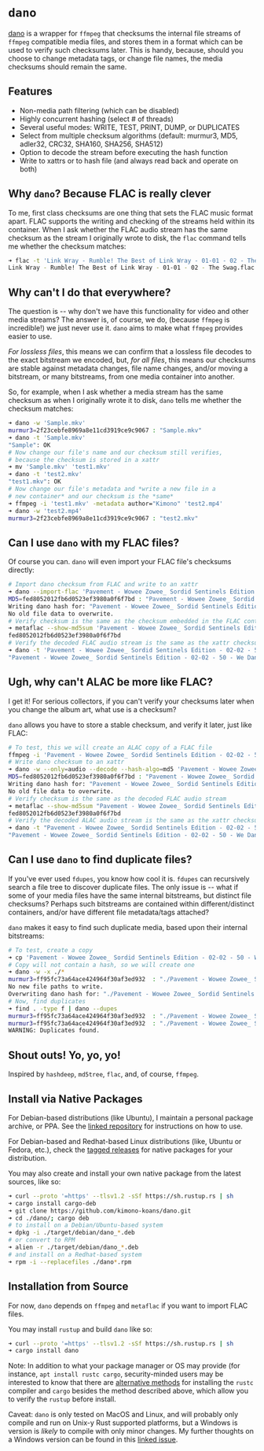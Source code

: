 # `dano`

[dano](https://github.com/kimono-koans/dano) is a wrapper for `ffmpeg` that checksums the internal file streams of `ffmpeg` compatible media files, and stores them in a format which can be used to verify such checksums later.  This is handy, because, should you choose to change metadata tags, or change file names, the media checksums should remain the same.

## Features

* Non-media path filtering (which can be disabled)
* Highly concurrent hashing (select # of threads)
* Several useful modes: WRITE, TEST, PRINT, DUMP, or DUPLICATES
* Select from multiple checksum algorithms (default: murmur3, MD5, adler32, CRC32, SHA160, SHA256, SHA512)
* Option to decode the stream before executing the hash function
* Write to xattrs or to hash file (and always read back and operate on both)

## Why `dano`? Because FLAC is really clever

To me, first class checksums are one thing that sets the FLAC music format apart.  FLAC supports the writing and checking of the streams held within its container.  When I ask whether the FLAC audio stream has the same checksum as the stream I originally wrote to disk, the `flac` command tells me whether the checksum matches:

```bash
➜ flac -t 'Link Wray - Rumble! The Best of Link Wray - 01-01 - 02 - The Swag.flac'
Link Wray - Rumble! The Best of Link Wray - 01-01 - 02 - The Swag.flac: ok
```

## Why can't I do that everywhere?

The question is -- why don't we have this functionality for video and other media streams?  The answer is, of course, we do, (because `ffmpeg` is incredible!) we just never use it.  `dano` aims to make what `ffmpeg` provides easier to use.

*For lossless files*, this means we can confirm that a lossless file decodes to the exact bitstream we encoded, but, *for all files*, this means our checksums are stable against metadata changes, file name changes, and/or moving a bitstream, or many bitstreams, from one media container into another.

So, for example, when I ask whether a media stream has the same checksum as when I originally wrote it to disk, `dano` tells me whether the checksum matches:

```bash
➜ dano -w 'Sample.mkv'
murmur3=2f23cebfe8969a8e11cd3919ce9c9067 : "Sample.mkv"
➜ dano -t 'Sample.mkv'
"Sample": OK
# Now change our file's name and our checksum still verifies,
# because the checksum is stored in a xattr
➜ mv 'Sample.mkv' 'test1.mkv'
➜ dano -t 'test2.mkv'
"test1.mkv": OK
# Now change our file's metadata and *write a new file in a 
# new container* and our checksum is the *same*
➜ ffmpeg -i 'test1.mkv' -metadata author="Kimono" 'test2.mp4'
➜ dano -w 'test2.mp4'
murmur3=2f23cebfe8969a8e11cd3919ce9c9067 : "test2.mkv"
```
## Can I use `dano` with my FLAC files?

Of course you can.  `dano` will even import your FLAC file's checksums directly:

```bash
# Import dano checksum from FLAC and write to an xattr
➜ dano --import-flac 'Pavement - Wowee Zowee_ Sordid Sentinels Edition - 02-02 - 50 - We Dance.flac'
MD5=fed8052012fb6d0523ef3980a0f6f7bd : "Pavement - Wowee Zowee_ Sordid Sentinels Edition - 02-02 - 50 - We Dance.flac"
Writing dano hash for: "Pavement - Wowee Zowee_ Sordid Sentinels Edition - 02-02 - 50 - We Dance.flac"
No old file data to overwrite.
# Verify checksum is the same as the checksum embedded in the FLAC container
➜ metaflac --show-md5sum 'Pavement - Wowee Zowee_ Sordid Sentinels Edition - 02-02 - 50 - We Dance.flac'
fed8052012fb6d0523ef3980a0f6f7bd
# Verify the decoded FLAC audio stream is the same as the xattr checksum
➜ dano -t 'Pavement - Wowee Zowee_ Sordid Sentinels Edition - 02-02 - 50 - We Dance.flac'
"Pavement - Wowee Zowee_ Sordid Sentinels Edition - 02-02 - 50 - We Dance.flac": OK
```

## Ugh, why can't ALAC be more like FLAC?

I get it!  For serious collectors, if you can't verify your checksums later when you change the album art, what use is a checksum?

`dano` allows you have to store a stable checksum, and verify it later, just like FLAC:

```bash
# To test, this we will create an ALAC copy of a FLAC file
ffmpeg -i 'Pavement - Wowee Zowee_ Sordid Sentinels Edition - 02-02 - 50 - We Dance.flac' -acodec alac 'Pavement - Wowee Zowee_ Sordid Sentinels Edition - 02-02 - 50 - We Dance.m4a'
# Write dano checksum to an xattr
➜ dano -w --only=audio --decode --hash-algo=md5 'Pavement - Wowee Zowee_ Sordid Sentinels Edition - 02-02 - 50 - We Dance.m4a'
MD5=fed8052012fb6d0523ef3980a0f6f7bd : "Pavement - Wowee Zowee_ Sordid Sentinels Edition - 02-02 - 50 - We Dance.m4a"
Writing dano hash for: "Pavement - Wowee Zowee_ Sordid Sentinels Edition - 02-02 - 50 - We Dance.m4a"
No old file data to overwrite.
# Verify checksum is the same as the decoded FLAC audio stream
➜ metaflac --show-md5sum "Pavement - Wowee Zowee_ Sordid Sentinels Edition - 02-02 - 50 - We Dance.flac"
fed8052012fb6d0523ef3980a0f6f7bd
# Verify the decoded ALAC audio stream is the same as the xattr checksum
➜ dano -t "Pavement - Wowee Zowee_ Sordid Sentinels Edition - 02-02 - 50 - We Dance.m4a"
"Pavement - Wowee Zowee_ Sordid Sentinels Edition - 02-02 - 50 - We Dance.m4a": OK
```

## Can I use `dano` to find duplicate files?

If you've ever used `fdupes`, you know how cool it is.  `fdupes` can recursively search a file tree to discover duplicate files.  The only issue is -- what if some of your media files have the same internal bitstreams, but distinct file checksums?  Perhaps such bitstreams are contained within different/distinct containers, and/or have different file metadata/tags attached?

`dano` makes it easy to find such duplicate media, based upon their internal bitstreams:

```bash
# To test, create a copy
➜ cp 'Pavement - Wowee Zowee_ Sordid Sentinels Edition - 02-02 - 50 - We Dance.flac' 'Pavement - Wowee Zowee_ Sordid Sentinels Edition - 02-02 - 50 - We Dance-copy1.flac'
# Copy will not contain a hash, so we will create one
➜ dano -w -x ./*
murmur3=ff95fc73a64ace424964f30af3ed932  : "./Pavement - Wowee Zowee_ Sordid Sentinels Edition - 02-02 - 50 - We Dance-copy1.flac"
No new file paths to write.
Overwriting dano hash for: "./Pavement - Wowee Zowee_ Sordid Sentinels Edition - 02-02 - 50 - We Dance-copy1.flac"
# Now, find duplicates
➜ find . -type f | dano --dupes
murmur3=ff95fc73a64ace424964f30af3ed932  : "./Pavement - Wowee Zowee_ Sordid Sentinels Edition - 02-02 - 50 - We Dance-copy1.flac"
murmur3=ff95fc73a64ace424964f30af3ed932  : "./Pavement - Wowee Zowee_ Sordid Sentinels Edition - 02-02 - 50 - We Dance.flac"
WARNING: Duplicates found.
```

## Shout outs! Yo, yo, yo!

Inspired by `hashdeep`, `md5tree`, `flac`, and, of course, `ffmpeg`.

## Install via Native Packages

For Debian-based distributions (like Ubuntu), I maintain a personal package archive, or PPA.  See the [linked repository](https://github.com/kimono-koans/ppa) for instructions on how to use.

For Debian-based and Redhat-based Linux distributions (like, Ubuntu or Fedora, etc.), check the [tagged releases](https://github.com/kimono-koans/dano/tags) for native packages for your distribution.  

You may also create and install your own native package from the latest sources, like so:

```bash
➜ curl --proto '=https' --tlsv1.2 -sSf https://sh.rustup.rs | sh
➜ cargo install cargo-deb 
➜ git clone https://github.com/kimono-koans/dano.git
➜ cd ./dano/; cargo deb
# to install on a Debian/Ubuntu-based system
➜ dpkg -i ./target/debian/dano_*.deb
# or convert to RPM 
➜ alien -r ./target/debian/dano_*.deb
# and install on a Redhat-based system
➜ rpm -i --replacefiles ./dano*.rpm
```

## Installation from Source

For now, `dano` depends on `ffmpeg` and `metaflac` if you want to import FLAC files.

You may install `rustup` and build `dano` like so:

```bash
➜ curl --proto '=https' --tlsv1.2 -sSf https://sh.rustup.rs | sh 
➜ cargo install dano
```

Note: In addition to what your package manager or OS may provide (for instance, `apt install rustc cargo`, security-minded users may be interested to know that there are [alternative methods](https://rust-lang.github.io/rustup/installation/other.html) for installing the `rustc` compiler and `cargo` besides the method described above, which allow you to verify the `rustup` before install.

Caveat: `dano` is only tested on MacOS and Linux, and will probably only compile and run on Unix-y Rust supported platforms, but a Windows is version is *likely* to compile with only minor changes.  My further thoughts on a Windows version can be found in this [linked issue](https://github.com/kimono-koans/dano/issues/3).